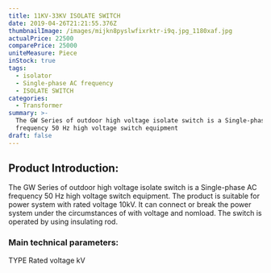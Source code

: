 ```yaml
---
title: 11KV-33KV ISOLATE SWITCH
date: 2019-04-26T21:21:55.376Z
thumbnailImage: /images/mijkn8pyslwfixrktr-i9q.jpg_1180xaf.jpg
actualPrice: 22500
comparePrice: 25000
uniteMeasure: Piece
inStock: true
tags:
  - isolator
  - Single-phase AC frequency
  - ISOLATE SWITCH
categories:
  - Transformer
summary: >-
  The GW Series of outdoor high voltage isolate switch is a Single-phase AC
  frequency 50 Hz high voltage switch equipment
draft: false
---
```

## Product Introduction:

The GW Series of outdoor high voltage isolate switch is a Single-phase AC frequency 50 Hz high voltage switch equipment. The product is suitable for power system with rated voltage 10kV. It can connect or break the power system under the circumstances of with voltage and nomload. The switch is operated by using insulating rod.

### Main technical parameters:

TYPE	Rated voltage  kV
